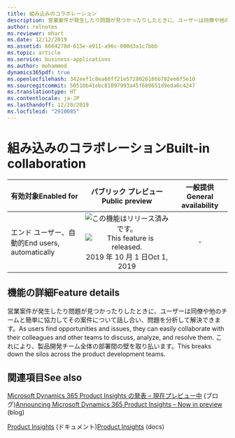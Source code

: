 ```yaml
---
title: 組み込みのコラボレーション
description: 営業案件が発生したり問題が見つかったりしたときに、ユーザーは同僚や他のチームと簡単に協力してその案件について話し合い、問題を分析して解決できます。 これにより、製品開発チーム全体の部署間の壁を取り払います。
author: relnotes
ms.reviewer: mhart
ms.date: 12/12/2019
ms.assetid: 6664278d-615e-e911-a96c-000d3a1c7bbb
ms.topic: article
ms.service: business-applications
ms.author: mohammed
dynamics365pdf: true
ms.openlocfilehash: 342eef1c8ea68ff21e5728026186b702ee6f5e10
ms.sourcegitcommit: 50510b41ebc81897993a45f689651d9eda6c4247
ms.translationtype: HT
ms.contentlocale: ja-JP
ms.lasthandoff: 12/20/2019
ms.locfileid: "2910085"
---
```

# <a name="built-in-collaboration"></a><span data-ttu-id="a4286-104">組み込みのコラボレーション</span><span class="sxs-lookup"><span data-stu-id="a4286-104">Built-in collaboration</span></span>


| <span data-ttu-id="a4286-105">有効対象</span><span class="sxs-lookup"><span data-stu-id="a4286-105">Enabled for</span></span>    |  <span data-ttu-id="a4286-106">パブリック プレビュー</span><span class="sxs-lookup"><span data-stu-id="a4286-106">Public preview</span></span> | <span data-ttu-id="a4286-107">一般提供</span><span class="sxs-lookup"><span data-stu-id="a4286-107">General availability</span></span> | 
| ---------- | :----------: |:----------: |
|<span data-ttu-id="a4286-108">エンド ユーザー、自動的</span><span class="sxs-lookup"><span data-stu-id="a4286-108">End users, automatically</span></span>|<span data-ttu-id="a4286-109">![この機能はリリース済みです。](/dynamics365-release-plan/media/green-checkmark.png "この機能はリリース済みです。")</span><span class="sxs-lookup"><span data-stu-id="a4286-109">![This feature is released.](/dynamics365-release-plan/media/green-checkmark.png "This feature is released.")</span></span> <span data-ttu-id="a4286-110">2019 年 10 月 1 日</span><span class="sxs-lookup"><span data-stu-id="a4286-110">Oct 1, 2019</span></span>| -|






## <a name="feature-details"></a><span data-ttu-id="a4286-111">機能の詳細</span><span class="sxs-lookup"><span data-stu-id="a4286-111">Feature details</span></span>
<!--feature detail start -->
<span data-ttu-id="a4286-112">営業案件が発生したり問題が見つかったりしたときに、ユーザーは同僚や他のチームと簡単に協力してその案件について話し合い、問題を分析して解決できます。</span><span class="sxs-lookup"><span data-stu-id="a4286-112">As users find opportunities and issues, they can easily collaborate with their colleagues and other teams to discuss, analyze, and resolve them.</span></span> <span data-ttu-id="a4286-113">これにより、製品開発チーム全体の部署間の壁を取り払います。</span><span class="sxs-lookup"><span data-stu-id="a4286-113">This breaks down the silos across the product development teams.</span></span>
<!--feature detail end -->










## <a name="see-also"></a><span data-ttu-id="a4286-114">関連項目</span><span class="sxs-lookup"><span data-stu-id="a4286-114">See also</span></span>

<span data-ttu-id="a4286-115">[Microsoft Dynamics 365 Product Insights の発表 – 現在プレビュー中](https://cloudblogs.microsoft.com/dynamics365/bdm/2019/10/02/announcing-microsoft-dynamics-365-product-insights-now-in-preview/) (ブログ)</span><span class="sxs-lookup"><span data-stu-id="a4286-115">[Announcing Microsoft Dynamics 365 Product Insights – Now in preview](https://cloudblogs.microsoft.com/dynamics365/bdm/2019/10/02/announcing-microsoft-dynamics-365-product-insights-now-in-preview/) (blog)</span></span>

<span data-ttu-id="a4286-116">[Product Insights](https://docs.microsoft.com/dynamics365/product-insights/) (ドキュメント)</span><span class="sxs-lookup"><span data-stu-id="a4286-116">[Product Insights](https://docs.microsoft.com/dynamics365/product-insights/) (docs)</span></span>
